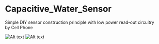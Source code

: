# Capacitive_Water_Sensor
Simple DIY sensor construction principle with low power read-out circuitry by Cell Phone

![Alt text](/../main/images/Phone_Interface_Circuit.jpg)
![Alt text](/../main/images/Audio%20spectrum%202020-05-31%2016-54-56.png)
